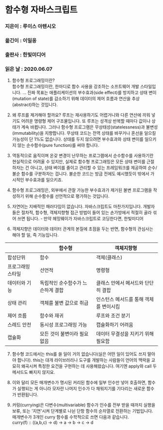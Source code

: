 # 함수형 자바스크립트
### 지은이 : 루이스 아텐시오
### 옮긴이 : 이일웅
### 출판사 : 한빛미디어
### 읽은 날 : 2020.06.07

1. 함수형 프로그래밍이란?  
함수형 프로그래밍이란, 한마디로 함수 사용을 강조하는 소프트웨어 개발 스타일입니다. ... 진짜 목표는 애플리케이션의 부수효과(side effect)를 방지하고 상태 변이(mutation of state)를 감소하기 위해 데이터의 제어 흐름과 연산을 추상(abstract)하는 것입니다.

2. 왜 루프를 제거해야 할까요? 루프는 재사용하기도 어렵거니와 다른 연산에 끼워 넣기도 어려운 명령형 제어 구조물입니다. 또 루프는 성격상 반복할 때마다 값이나 상태가 계속 바뀝니다. 그러나 함수형 프로그램은 무상태성(statelessness)과 불변성(immutability)을 지향합니다. 무상태 코드는 전역 상태를 바꾸거나 혼선을 일으킬 가능성이 단 1%도 없습니다. 상태를 두지 않으려면 부수효과와 상태 변이를 일으키지 않는 순수함수(pure function)를 써야 합니다.

3. 역동적으로 움직이며 온갖 변경이 난무하는 프로그램에서 순수함수를 사용하기란 현실적으로 어려울 수 있지만, 실제로 함수형 프로그래밍은 모든 상태 변이를 근절하자는 건 아니고, 상태 벼이를 줄이고 관리할 수 있는 프레임워크를 제공하여 순수/불순 함수를 구분하자는 겁니다. 불순한 코드는 방금 전에도 예시했듯이 밖에서 가시적인 부수효과를 일으키죠.

4. 함수형 프로그래밍은, 외부에서 관찰 가능한 부수효과가 제거된 불변 프로그램을 작성하기 위해 순수함수를 선언적으로 평가하는 것입니다.

5. 자연어는 지배적인 패러다임이 없습니다. 자바스크립트도 마찬가지입니다. 개발자들은 절차적, 함수형, 객체지향형 접근 방법이 들어 있는 손가방에서 적절히 골라 섞어 쓰면 됩니다. - 만약 헤밍웨이가 자바스크립트로 코딩한다면, 한빛미디어

6. 객체지향은 데이터와 데이터 관계의 본질에 초점을 두는 반면, 함수형의 관심사는 해야 할 일, 즉 기능입니다.

||함수형|객체지향형|
|-|-|-|
|합성단위|함수|객체(클래스)|
|프로그래밍 스타일|선언적|명령형|
|데이터와 기능|독립적인 순수함수가 느슨하게 결합|클래스 안에서 메서드와 단단히 결합|
|상태 관리|객체를 불변 값으로 취급|인스턴스 메서드를 통해 객체를 변이시킴|
|제어 흐름|함수와 재귀|루프와 조건 분기|
|스레드 안전|동시성 프로그래밍 가능|캡슐화하기 어려움|
|캡슐화|모든 것이 불변이라 필요 없음|데이터 무결성을 지키기 위해 필요함|

7. 함수형 코드에서는 this를 쓸 일이 거의 없습니다(실은 어떤 일이 있어도 쓰지 말아야 합니다). this는 대개 라이브러리나 도구를 개발하는 사람들이 언어의 맥락을 교묘히 왜곡시켜 특정한 요건을 구현하는 데 사용해왔습니다. 여기엔 apply와 call 두 메서드도 빠지지 않지요.

8. 이와 달리 모든 매개변수가 명시된 커리된 함수에 일부 인수만 넣어 호출하면, 함수가 실행되는 게 아니라 모자란 나머지 인수가 다 채워지기를 기다리는 새로운 함수가 반환됩니다.

9. 커링(currying)은 다변수(multivariable) 함수가 인수를 전부 받을 때까지 실행을 보류, 또는 '지연'시켜 단계별로 나뉜 단항 함수의 순차열로 전환하는 기법입니다. 매개변수가 3개인 curry 함수를 수학적으로 쓰면 다음과 같습니다.  
curry(f) :: ((a,b,c) -> d) -> a -> b -> c -> d
